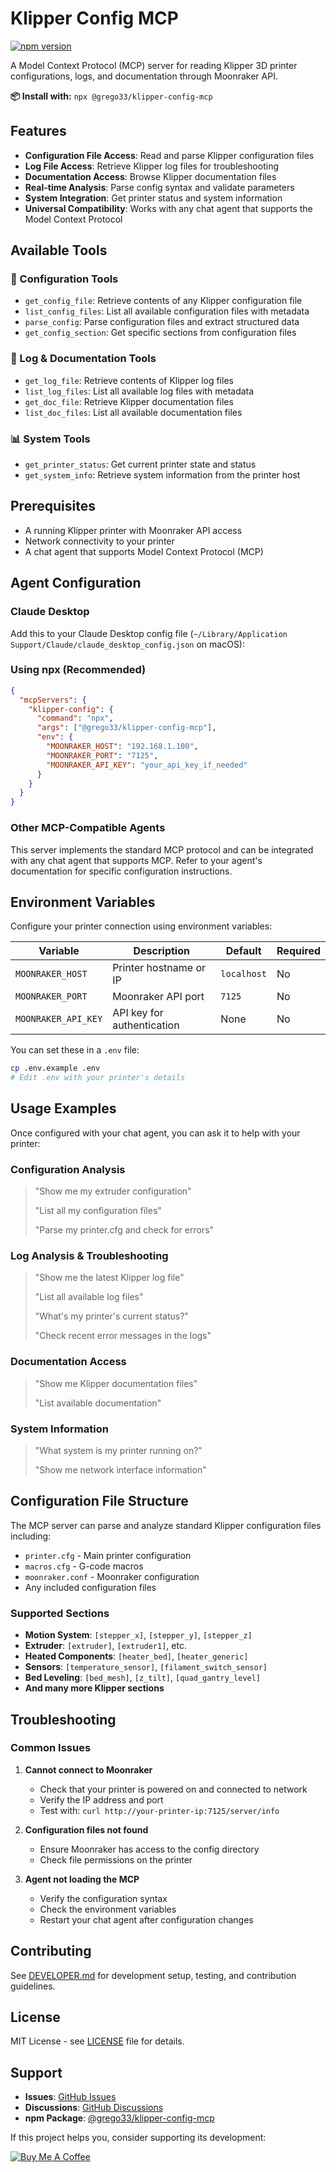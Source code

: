 # Klipper Config MCP

[![npm version](https://badge.fury.io/js/@grego33%2Fklipper-config-mcp.svg)](https://www.npmjs.com/package/@grego33/klipper-config-mcp)

A Model Context Protocol (MCP) server for reading Klipper 3D printer configurations, logs, and documentation through Moonraker API.

**📦 Install with:** `npx @grego33/klipper-config-mcp`

## Features

- **Configuration File Access**: Read and parse Klipper configuration files
- **Log File Access**: Retrieve Klipper log files for troubleshooting
- **Documentation Access**: Browse Klipper documentation files
- **Real-time Analysis**: Parse config syntax and validate parameters
- **System Integration**: Get printer status and system information
- **Universal Compatibility**: Works with any chat agent that supports the Model Context Protocol

## Available Tools

### 🔧 Configuration Tools

- `get_config_file`: Retrieve contents of any Klipper configuration file
- `list_config_files`: List all available configuration files with metadata
- `parse_config`: Parse configuration files and extract structured data
- `get_config_section`: Get specific sections from configuration files

### 📄 Log & Documentation Tools

- `get_log_file`: Retrieve contents of Klipper log files
- `list_log_files`: List all available log files with metadata
- `get_doc_file`: Retrieve Klipper documentation files
- `list_doc_files`: List all available documentation files

### 📊 System Tools

- `get_printer_status`: Get current printer state and status
- `get_system_info`: Retrieve system information from the printer host

## Prerequisites

- A running Klipper printer with Moonraker API access
- Network connectivity to your printer
- A chat agent that supports Model Context Protocol (MCP)

## Agent Configuration

### Claude Desktop

Add this to your Claude Desktop config file (`~/Library/Application Support/Claude/claude_desktop_config.json` on macOS):

### Using npx (Recommended)
```json
{
  "mcpServers": {
    "klipper-config": {
      "command": "npx",
      "args": ["@grego33/klipper-config-mcp"],
      "env": {
        "MOONRAKER_HOST": "192.168.1.100",
        "MOONRAKER_PORT": "7125",
        "MOONRAKER_API_KEY": "your_api_key_if_needed"
      }
    }
  }
}
```


### Other MCP-Compatible Agents

This server implements the standard MCP protocol and can be integrated with any chat agent that supports MCP. Refer to your agent's documentation for specific configuration instructions.


## Environment Variables

Configure your printer connection using environment variables:

| Variable | Description | Default | Required |
|----------|-------------|---------|----------|
| `MOONRAKER_HOST` | Printer hostname or IP | `localhost` | No |
| `MOONRAKER_PORT` | Moonraker API port | `7125` | No |
| `MOONRAKER_API_KEY` | API key for authentication | None | No |

You can set these in a `.env` file:
```bash
cp .env.example .env
# Edit .env with your printer's details
```

## Usage Examples

Once configured with your chat agent, you can ask it to help with your printer:

### Configuration Analysis
> "Show me my extruder configuration"
>
> "List all my configuration files"
>
> "Parse my printer.cfg and check for errors"

### Log Analysis & Troubleshooting
> "Show me the latest Klipper log file"
>
> "List all available log files"
>
> "What's my printer's current status?"
>
> "Check recent error messages in the logs"

### Documentation Access
> "Show me Klipper documentation files"
>
> "List available documentation"

### System Information
> "What system is my printer running on?"
>
> "Show me network interface information"

## Configuration File Structure

The MCP server can parse and analyze standard Klipper configuration files including:

- `printer.cfg` - Main printer configuration
- `macros.cfg` - G-code macros
- `moonraker.conf` - Moonraker configuration
- Any included configuration files

### Supported Sections

- **Motion System**: `[stepper_x]`, `[stepper_y]`, `[stepper_z]`
- **Extruder**: `[extruder]`, `[extruder1]`, etc.
- **Heated Components**: `[heater_bed]`, `[heater_generic]`
- **Sensors**: `[temperature_sensor]`, `[filament_switch_sensor]`
- **Bed Leveling**: `[bed_mesh]`, `[z_tilt]`, `[quad_gantry_level]`
- **And many more Klipper sections**

## Troubleshooting

### Common Issues

1. **Cannot connect to Moonraker**
   - Check that your printer is powered on and connected to network
   - Verify the IP address and port
   - Test with: `curl http://your-printer-ip:7125/server/info`

2. **Configuration files not found**
   - Ensure Moonraker has access to the config directory
   - Check file permissions on the printer

3. **Agent not loading the MCP**
   - Verify the configuration syntax
   - Check the environment variables
   - Restart your chat agent after configuration changes

## Contributing

See [DEVELOPER.md](DEVELOPER.md) for development setup, testing, and contribution guidelines.

## License

MIT License - see [LICENSE](LICENSE) file for details.

## Support

- **Issues**: [GitHub Issues](https://github.com/grego33/klipper-config-mcp/issues)
- **Discussions**: [GitHub Discussions](https://github.com/grego33/klipper-config-mcp/discussions)
- **npm Package**: [@grego33/klipper-config-mcp](https://www.npmjs.com/package/@grego33/klipper-config-mcp)

If this project helps you, consider supporting its development:

[![Buy Me A Coffee](https://www.buymeacoffee.com/assets/img/custom_images/orange_img.png)](https://www.buymeacoffee.com/mattgregory33)